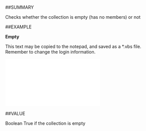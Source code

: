
##SUMMARY

Checks whether the collection is empty (has no members) or not


##EXAMPLE

**Empty**

This text may be copied to the notepad, and saved as a *.vbs file. Remember to change the login information.

![](..\..\Examples\vbs\SOAssociates.Empty.vbs.txt)


##VALUE

Boolean  True if the collection is empty

